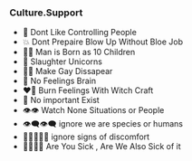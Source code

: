 
### Culture.Support

- 🫣 Dont Like Controlling People
- 💥 Dont Prepaire Blow Up Without Bloe Job
- 🫄🏽 Man is Born as 10 Children
- 🦄 Slaughter Unicorns
- 🧑‍🦰 Make Gay Dissapear
- 🧠 No Feelings Brain
- ❤️‍🔥 Burn Feelings With Witch Craft
- 🫥 No important Exist
- 👁️👁️ Watch None Situations or People
- 👁️‍🗨️👁️‍🗨️ ignore we are species or humans 
- 🫤😵😵‍💫😖 ignore signs of discomfort 
- 🤢🤮🤧🥵 Are You Sick , Are We Also Sick of it 















